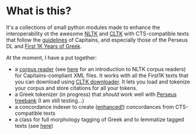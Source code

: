 # What is this?

It's a collections of small python modules made to enhance the interoperability ot the awesome 
[NLTK](http://nltk.org/) and [CLTK](http://cltk.org/) 
with CTS-compatible texts that follow the [guidelines](http://capitains.org/pages/guidelines) of Capitains, 
and especially those of the Perseus DL and [First 1K Years of Greek](https://github.com/OpenGreekAndLatin/First1KGreek).

At the moment, I have a put together:

* a [corpus reader](https://github.com/francescomambrini/PerseusNLPToolkit/blob/master/perseus_nlp_toolkit/reader.py) (see [here](http://www.nltk.org/howto/corpus.html) for an introduction to NLTK corpus readers) 
for Capitains-compliant XML files. It works with all the 
First1K texts that you can download using [CLTK downloader](http://docs.cltk.org/en/latest/importing_corpora.html). 
It lets you load and tokenize your corpus and store citations for all your tokens.
* a Greek tokenizer (in progress) that *should* work well with [Perseus treebank](https://perseusdl.github.io/treebank_data/) 
(I am still testing...)
* a concordance indexer to create ([enhanced!](https://github.com/francescomambrini/PerseusNLPToolkit/blob/master/perseus_nlp_toolkit/doc/Concordances%20Next%20Generation.ipynb)) concordances from CTS-compatible texts
* a class for full morphology tagging of Greek and to lemmatize tagged texts (see [here](https://github.com/francescomambrini/PerseusNLPToolkit/blob/master/perseus_nlp_toolkit/doc/How%20to%20tag%20and%20lemmatize%20Greek.ipynb))